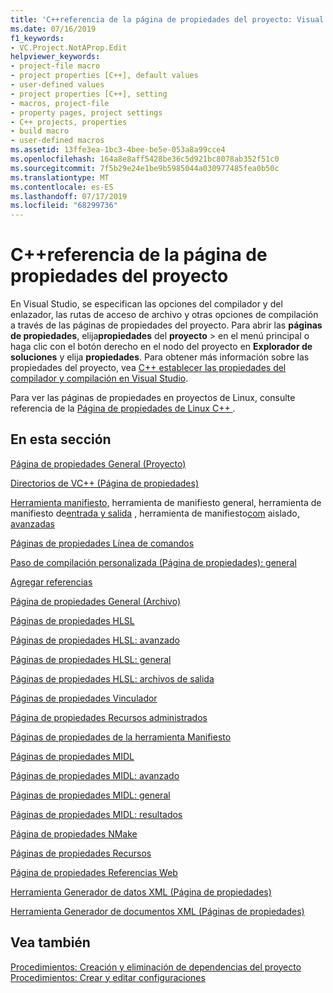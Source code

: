 ```yaml
---
title: 'C++referencia de la página de propiedades del proyecto: Visual Studio'
ms.date: 07/16/2019
f1_keywords:
- VC.Project.NotAProp.Edit
helpviewer_keywords:
- project-file macro
- project properties [C++], default values
- user-defined values
- project properties [C++], setting
- macros, project-file
- property pages, project settings
- C++ projects, properties
- build macro
- user-defined macros
ms.assetid: 13ffe3ea-1bc3-4bee-be5e-053a8a99cce4
ms.openlocfilehash: 164a8e8aff5428be36c5d921bc8078ab352f51c0
ms.sourcegitcommit: 7f5b29e24e1be9b5985044a030977485fea0b50c
ms.translationtype: MT
ms.contentlocale: es-ES
ms.lasthandoff: 07/17/2019
ms.locfileid: "68299736"
---
```

# <a name="c-project-property-page-reference"></a>C++referencia de la página de propiedades del proyecto

En Visual Studio, se especifican las opciones del compilador y del enlazador, las rutas de acceso de archivo y otras opciones de compilación a través de las páginas de propiedades del proyecto. Para abrir las **páginas de propiedades**, elija**propiedades** del **proyecto** > en el menú principal o haga clic con el botón derecho en el nodo del proyecto en **Explorador de soluciones** y elija **propiedades**. Para obtener más información sobre las propiedades del proyecto, vea [ C++ establecer las propiedades del compilador y compilación en Visual Studio](../working-with-project-properties.md).

Para ver las páginas de propiedades en proyectos de Linux, consulte referencia de la [Página de propiedades de Linux C++ ](../../linux/prop-pages-linux.md).

## <a name="in-this-section"></a>En esta sección

[Página de propiedades General (Proyecto)](general-property-page-project.md)

[Directorios de VC++ (Página de propiedades)](vcpp-directories-property-page.md)

[Herramienta manifiesto,](general-manifest-tool-configuration-properties.md)
herramienta de manifiesto general, herramienta de manifiesto de[entrada y salida](input-and-output-manifest-tool.md)
, herramienta de manifiesto[com](isolated-com-manifest-tool.md)
aislado[, avanzadas](advanced-manifest-tool.md)


[Páginas de propiedades Línea de comandos](command-line-property-pages.md)

[Paso de compilación personalizada (Página de propiedades): general](custom-build-step-property-page-general.md)

[Agregar referencias](../adding-references-in-visual-cpp-projects.md)

[Página de propiedades General (Archivo)](general-property-page-file.md)





[Páginas de propiedades HLSL](hlsl-property-pages.md)

[Páginas de propiedades HLSL: avanzado](hlsl-property-pages-advanced.md)

[Páginas de propiedades HLSL: general](hlsl-property-pages-general.md)

[Páginas de propiedades HLSL: archivos de salida](hlsl-property-pages-output-files.md)





[Páginas de propiedades Vinculador](linker-property-pages.md)

[Página de propiedades Recursos administrados](managed-resources-property-page.md)

[Páginas de propiedades de la herramienta Manifiesto](manifest-tool-property-pages.md)

[Páginas de propiedades MIDL](midl-property-pages.md)

[Páginas de propiedades MIDL: avanzado](midl-property-pages-advanced.md)

[Páginas de propiedades MIDL: general](midl-property-pages-general.md)

[Páginas de propiedades MIDL: resultados](midl-property-pages-output.md)

[Página de propiedades NMake](nmake-property-page.md)

[Páginas de propiedades Recursos](resources-property-pages.md)



[Página de propiedades Referencias Web](web-references-property-page.md)

[Herramienta Generador de datos XML (Página de propiedades)](xml-data-generator-tool-property-page.md)

[Herramienta Generador de documentos XML (Páginas de propiedades)](xml-document-generator-tool-property-pages.md)

## <a name="see-also"></a>Vea también

[Procedimientos: Creación y eliminación de dependencias del proyecto](/visualstudio/ide/how-to-create-and-remove-project-dependencies)<br>
[Procedimientos: Crear y editar configuraciones](/visualstudio/ide/how-to-create-and-edit-configurations)
